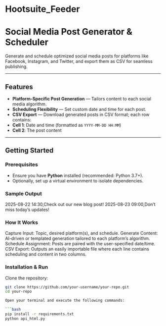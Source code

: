 # Hootsuite_Feeder
# Social Media Post Generator & Scheduler

Generate and schedule optimized social media posts for platforms like Facebook, Instagram, and Twitter, and export them as CSV for seamless publishing.

---

##  Features

-  **Platform-Specific Post Generation** — Tailors content to each social media algorithm.
-  **Scheduling Flexibility** — Set custom date and time for each post.
-  **CSV Export** — Download generated posts in CSV format; each row contains:
  - **Cell 1**: Date and time (formatted as `YYYY-MM-DD HH:MM`)  
  - **Cell 2**: The post content

---

##  Getting Started

### Prerequisites

- Ensure you have **Python** installed (recommended: Python 3.7+).
- Optionally, set up a virtual environment to isolate dependencies.

### Sample Output
2025-08-22 14:30,Check out our new blog post!
2025-08-23 09:00,Don’t miss today’s updates!

### How It Works

Capture Input: Topic, desired platform(s), and schedule.
Generate Content: AI-driven or templated generation tailored to each platform’s algorithm.
Schedule Assignment: Posts are paired with the user-specified date/time.
CSV Export: Outputs an easily importable file where each line contains scheduling and content in two columns.


### Installation & Run


Clone the repository:  
   ```bash
   git clone https://github.com/your-username/your-repo.git
   cd your-repo

Open your terminal and execute the following commands:

```bash
pip install -r requirements.txt
python api_html.py


